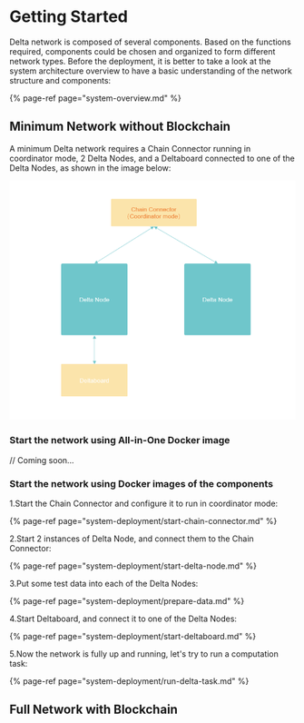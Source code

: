 # Getting Started

Delta network is composed of several components. Based on the functions required, components could be chosen and organized to form different network types. Before the deployment, it is better to take a look at the system architecture overview to have a basic understanding of the network structure and components:

{% page-ref page="system-overview.md" %}

## Minimum Network without Blockchain

A minimum Delta network requires a Chain Connector running in coordinator mode,  2 Delta Nodes, and a Deltaboard connected to one of the Delta Nodes, as shown in the image below:

![](.gitbook/assets/image%20%282%29.png)

### Start the network using All-in-One Docker image

// Coming soon...

### Start the network using Docker images of the components

1.Start the Chain Connector and configure it to run in coordinator mode:

{% page-ref page="system-deployment/start-chain-connector.md" %}

2.Start 2 instances of Delta Node, and connect them to the Chain Connector:

{% page-ref page="system-deployment/start-delta-node.md" %}

3.Put some test data into each of the Delta Nodes:

{% page-ref page="system-deployment/prepare-data.md" %}

4.Start Deltaboard, and connect it to one of the Delta Nodes:

{% page-ref page="system-deployment/start-deltaboard.md" %}

5.Now the network is fully up and running, let's try to run a computation task:

{% page-ref page="system-deployment/run-delta-task.md" %}

## Full Network with Blockchain



